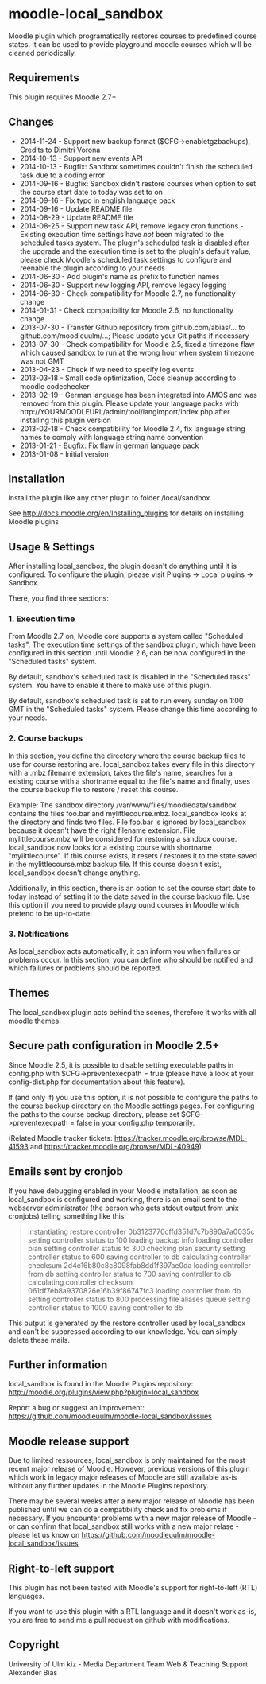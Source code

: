 moodle-local_sandbox
====================

Moodle plugin which programatically restores courses to predefined course states. It can be used to provide playground moodle courses which will be cleaned periodically.


Requirements
------------

This plugin requires Moodle 2.7+


Changes
-------

* 2014-11-24 - Support new backup format ($CFG->enabletgzbackups), Credits to Dimitri Vorona
* 2014-10-13 - Support new events API
* 2014-10-13 - Bugfix: Sandbox sometimes couldn't finish the scheduled task due to a coding error
* 2014-09-16 - Bugfix: Sandbox didn't restore courses when option to set the course start date to today was set to on
* 2014-09-16 - Fix typo in english language pack
* 2014-09-16 - Update README file
* 2014-08-29 - Update README file
* 2014-08-25 - Support new task API, remove legacy cron functions - Existing execution time settings have _not_ been migrated to the scheduled tasks system. The plugin's scheduled task is disabled after the upgrade and the execution time is set to the plugin's default value, please check Moodle's scheduled task settings to configure and reenable the plugin according to your needs
* 2014-06-30 - Add plugin's name as prefix to function names
* 2014-06-30 - Support new logging API, remove legacy logging
* 2014-06-30 - Check compatibility for Moodle 2.7, no functionality change
* 2014-01-31 - Check compatibility for Moodle 2.6, no functionality change
* 2013-07-30 - Transfer Github repository from github.com/abias/... to github.com/moodleuulm/...; Please update your Git paths if necessary
* 2013-07-30 - Check compatibility for Moodle 2.5, fixed a timezone flaw which caused sandbox to run at the wrong hour when system timezone was not GMT
* 2013-04-23 - Check if we need to specify log events
* 2013-03-18 - Small code optimization, Code cleanup according to moodle codechecker
* 2013-02-19 - German language has been integrated into AMOS and was removed from this plugin. Please update your language packs with http://YOURMOODLEURL/admin/tool/langimport/index.php after installing this plugin version
* 2013-02-18 - Check compatibility for Moodle 2.4, fix language string names to comply with language string name convention
* 2013-01-21 - Bugfix: Fix flaw in german language pack
* 2013-01-08 - Initial version


Installation
------------

Install the plugin like any other plugin to folder
/local/sandbox

See http://docs.moodle.org/en/Installing_plugins for details on installing Moodle plugins


Usage & Settings
----------------

After installing local_sandbox, the plugin doesn't do anything until it is configured.
To configure the plugin, please visit Plugins -> Local plugins -> Sandbox.

There, you find three sections:

### 1. Execution time

From Moodle 2.7 on, Moodle core supports a system called "Scheduled tasks". The execution time settings of the sandbox plugin, which have been configured in this section until Moodle 2.6, can be now configured in the "Scheduled tasks" system.

By default, sandbox's scheduled task is disabled in the "Scheduled tasks" system. You have to enable it there to make use of this plugin.

By default, sandbox's scheduled task is set to run every sunday on 1:00 GMT in the "Scheduled tasks" system. Please change this time according to your needs.

### 2. Course backups

In this section, you define the directory where the course backup files to use for course restoring are. local_sandbox takes every file in this directory with a .mbz filename extension, takes the file's name, searches for a existing course with a shortname equal to the file's name and finally, uses the course backup file to restore / reset this course.

Example:
The sandbox directory /var/www/files/moodledata/sandbox contains the files foo.bar and mylittlecourse.mbz. local_sandbox looks at the directory and finds two files. File foo.bar is ignored by local_sandbox because it doesn't have the right filename extension. File mylittlecourse.mbz will be considered for restoring a sandbox course. local_sandbox now looks for a existing course with shortname "mylittlecourse". If this course exists, it resets / restores it to the state saved in the mylittlecourse.mbz backup file. If this course doesn't exist, local_sandbox doesn't change anything.

Additionally, in this section, there is an option to set the course start date to today instead of setting it to the date saved in the course backup file. Use this option if you need to provide playground courses in Moodle which pretend to be up-to-date.

### 3. Notifications

As local_sandbox acts automatically, it can inform you when failures or problems occur. In this section, you can define who should be notified and which failures or problems should be reported.


Themes
------

The local_sandbox plugin acts behind the scenes, therefore it works with all moodle themes.


Secure path configuration in Moodle 2.5+
----------------------------------------

Since Moodle 2.5, it is possible to disable setting executable paths in config.php with $CFG->preventexecpath = true (please have a look at your config-dist.php for documentation about this feature).

If (and only if) you use this option, it is not possible to configure the paths to the course backup directory on the Moodle settings pages.
For configuring the paths to the course backup directory, please set $CFG->preventexecpath = false in your config.php temporarily.

(Related Moodle tracker tickets: https://tracker.moodle.org/browse/MDL-41593 and https://tracker.moodle.org/browse/MDL-40949)


Emails sent by cronjob
----------------------

If you have debugging enabled in your Moodle installation, as soon as local_sandbox is configured and working, there is an email sent to the webserver administrator (the person who gets stdout output from unix cronjobs) telling something like this:

> instantiating restore controller 0b3123770cffd351d7c7b890a7a0035c
> setting controller status to 100
> loading backup info
> loading controller plan
> setting controller status to 300
> checking plan security
> setting controller status to 600
> saving controller to db
> calculating controller checksum 2d4e16b80c8c8098fab8dd1f397ae0da
> loading controller from db
> setting controller status to 700
> saving controller to db
> calculating controller checksum 061df7eb8a9370826e16b39f86747fc3
> loading controller from db
> setting controller status to 800
> processing file aliases queue
> setting controller status to 1000
> saving controller to db

This output is generated by the restore controller used by local_sandbox and can't be suppressed according to our knowledge. You can simply delete these mails.


Further information
-------------------

local_sandbox is found in the Moodle Plugins repository: http://moodle.org/plugins/view.php?plugin=local_sandbox

Report a bug or suggest an improvement: https://github.com/moodleuulm/moodle-local_sandbox/issues


Moodle release support
----------------------

Due to limited ressources, local_sandbox is only maintained for the most recent major release of Moodle. However, previous versions of this plugin which work in legacy major releases of Moodle are still available as-is without any further updates in the Moodle Plugins repository.

There may be several weeks after a new major release of Moodle has been published until we can do a compatibility check and fix problems if necessary. If you encounter problems with a new major release of Moodle - or can confirm that local_sandbox still works with a new major relase - please let us know on https://github.com/moodleuulm/moodle-local_sandbox/issues


Right-to-left support
---------------------

This plugin has not been tested with Moodle's support for right-to-left (RTL) languages.

If you want to use this plugin with a RTL language and it doesn't work as-is, you are free to send me a pull request on github with modifications.


Copyright
---------

University of Ulm
kiz - Media Department
Team Web & Teaching Support
Alexander Bias

